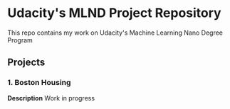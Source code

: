 # Udacity's MLND Project Repository

This repo contains my work on Udacity's Machine Learning Nano Degree Program

## Projects

### 1. Boston Housing

**Description** Work in progress
